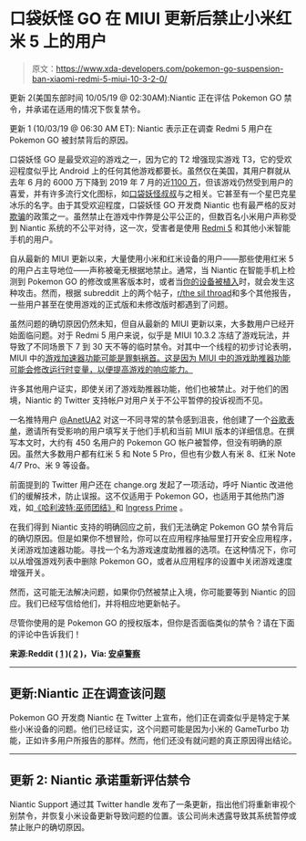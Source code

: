 # 口袋妖怪 GO 在 MIUI 更新后禁止小米红米 5 上的用户

> 原文：<https://www.xda-developers.com/pokemon-go-suspension-ban-xiaomi-redmi-5-miui-10-3-2-0/>

更新 2(美国东部时间 10/05/19 @ 02:30AM):Niantic 正在评估 Pokemon GO 禁令，并承诺在适用的情况下恢复禁令。

更新 1 (10/03/19 @ 06:30 AM ET): Niantic 表示正在调查 Redmi 5 用户在 Pokemon GO 被封禁背后的原因。

口袋妖怪 GO 是最受欢迎的游戏之一，因为它的 T2 增强现实游戏 T3，它的受欢迎程度似乎比 Android 上的任何其他游戏都要长。虽然仅在美国，其用户群就从去年 6 月的 6000 万下降到 2019 年 7 月的近[1100 万](https://www.statista.com/statistics/580150/most-popular-us-gaming-apps-ranked-by-audience/)，但该游戏仍然受到用户的喜爱，并有许多流行文化图标，如[口袋妖怪叔叔](https://www.bbc.com/news/world-asia-45132817)与之相关。它甚至有一个星巴克星冰乐的名字。由于其受欢迎程度，口袋妖怪 GO 开发商 Niantic 也有最严格的反对[欺骗](https://www.xda-developers.com/xda-pokemon-go-cheats-traffic-increase-in-location-spoofing-threads-as-cheaters-flock-to-our-forums/)的政策之一。虽然禁止在游戏中作弊是公平公正的，但数百名小米用户声称受到 Niantic 系统的不公平对待，这一次，受害者是使用 [Redmi 5](https://forum.xda-developers.com/redmi-5) 和其他小米智能手机的用户。

自从最新的 MIUI 更新以来，大量使用小米和红米设备的用户——那些使用红米 5 的用户占主导地位——声称被毫无根据地禁止。通常，当 Niantic 在智能手机上检测到 Pokemon GO 的修改或黑客版本时，或者当[你的设备被植入](https://www.xda-developers.com/latest-update-to-pokemon-go-blocks-rooted-devices-from-entering-the-game/)时，就会发生这种攻击。然而，根据 subreddit 上的两个帖子，[r/the sil throad](https://www.reddit.com/r/TheSilphRoad/)和多个其他报告，一些用户甚至在使用游戏的正式版和未修改版时都遇到了问题。

虽然问题的确切原因仍然未知，但自从最新的 MIUI 更新以来，大多数用户已经开始面临问题。对于 Redmi 5 用户来说，似乎是 MIUI 10.3.2 冻结了游戏玩法，并导致了不同场景下 7 到 30 天不等的临时禁令。对其中一个线程的初步讨论表明，MIUI 中的[游戏加速器功能可能是罪魁祸首。这是因为 MIUI 中的游戏助推器功能可能会修改运行时变量，以便提高游戏的响应能力。](https://www.xda-developers.com/miui-10-global-beta-9-2-28-will-add-a-game-booster-feature-to-xiaomi-phones/)

许多其他用户证实，即使关闭了游戏助推器功能，他们也被禁止。对于他们的困境，Niantic 的 Twitter 支持帐户对用户关于不公平暂停的投诉视而不见。

一名推特用户 [@AnetUA2](https://twitter.com/AnetUA2) 对这一不同寻常的禁令感到沮丧，他创建了一个[谷歌表单](https://docs.google.com/spreadsheets/d/1SQAuru25hJuqiFZoCsLUGvbkWNRs670dW2KIiA1Uxt4/edit#gid=1471059771)，邀请所有受影响的用户填写关于他们手机和当前 MIUI 版本的详细信息。在撰写本文时，大约有 450 名用户的 Pokemon GO 帐户被暂停，但没有明确的原因。虽然大多数用户都有红米 5 和 Note 5 Pro，但也有少数人有米 8、红米 Note 4/7 Pro、米 9 等设备。

前面提到的 Twitter 用户还在 change.org 发起了一项活动，呼吁 Niantic 改进他们的缓解技术，防止误报。这不仅适用于 Pokemon GO，也适用于其他热门游戏，如[《哈利波特:巫师团结》](https://play.google.com/store/apps/details?id=com.nianticlabs.hpwu.prod&hl=en_IN)和 [Ingress Prime](https://play.google.com/store/apps/details?id=com.nianticproject.ingress&hl=en_IN) 。

在我们得到 Niantic 支持的明确回应之前，我们无法确定 Pokemon GO 禁令背后的确切原因。但是如果你不想冒险，你可以在应用程序抽屉里打开安全应用程序，关闭游戏加速器功能。寻找一个名为游戏速度助推器的选项。在这种情况下，你可以从增强游戏列表中删除 Pokemon GO，或者从应用程序的设置中关闭游戏速度增强开关。

然而，这可能无法解决问题，如果你仍然被禁止入境，你可能要等到 Niantic 的回应。我们已经写信给他们，并将相应地更新帖子。

尽管你使用的是 Pokemon GO 的授权版本，但你是否面临类似的禁令？请在下面的评论中告诉我们！

**来源:Reddit ( [1](https://www.reddit.com/r/TheSilphRoad/comments/d9gm2t/ban_on_xiaomi/) )( [2](https://www.reddit.com/r/TheSilphRoad/comments/dawlb9/did_anyone_get_any_solid_response_from_niantic_or/) )，Via: [安卓警察](https://www.androidpolice.com/2019/09/27/xiaomi-users-allege-they-are-being-banned-from-pokemon-go/)**

* * *

## 更新:Niantic 正在调查该问题

Pokemon GO 开发商 Niantic 在 Twitter 上宣布，他们正在调查似乎是特定于某些小米设备的问题。他们已经证实，这个问题可能是因为小米的 GameTurbo 功能，正如许多用户所报告的那样。然而，他们还没有就问题的真正原因得出结论。

* * *

## 更新 2: Niantic 承诺重新评估禁令

Niantic Support 通过其 Twitter handle 发布了一条更新，指出他们将重新审视个别禁令，并恢复小米设备更新导致问题的位置。该公司尚未透露导致其系统暂停或禁止账户的确切原因。